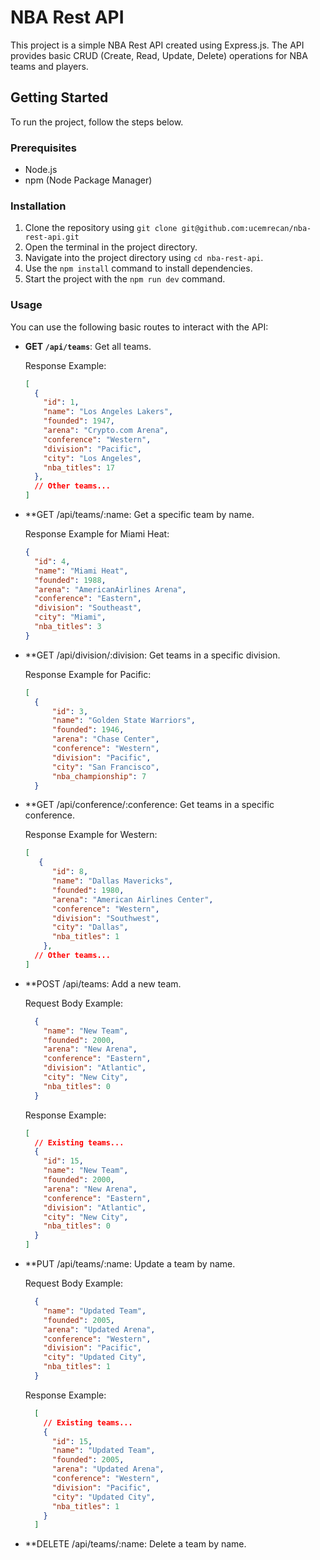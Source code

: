 # NBA Rest API

This project is a simple NBA Rest API created using Express.js. The API provides basic CRUD (Create, Read, Update, Delete) operations for NBA teams and players.

## Getting Started

To run the project, follow the steps below.

### Prerequisites

- Node.js
- npm (Node Package Manager)

### Installation

1. Clone the repository using `git clone git@github.com:ucemrecan/nba-rest-api.git`
2. Open the terminal in the project directory.
3. Navigate into the project directory using `cd nba-rest-api`.
4. Use the `npm install` command to install dependencies.
5. Start the project with the `npm run dev` command.

### Usage

You can use the following basic routes to interact with the API:

- **GET `/api/teams`**: Get all teams.

  Response Example:

  ```json
  [
    {
      "id": 1,
      "name": "Los Angeles Lakers",
      "founded": 1947,
      "arena": "Crypto.com Arena",
      "conference": "Western",
      "division": "Pacific",
      "city": "Los Angeles",
      "nba_titles": 17
    },
    // Other teams...
  ]

- **GET /api/teams/:name: Get a specific team by name.

  Response Example for Miami Heat:
  
    ```json
    {
      "id": 4,
      "name": "Miami Heat",
      "founded": 1988,
      "arena": "AmericanAirlines Arena",
      "conference": "Eastern",
      "division": "Southeast",
      "city": "Miami",
      "nba_titles": 3
    }

- **GET /api/division/:division: Get teams in a specific division.

  Response Example for Pacific:

  ```json
  [
    {
        "id": 3,
        "name": "Golden State Warriors",
        "founded": 1946,
        "arena": "Chase Center",
        "conference": "Western",
        "division": "Pacific",
        "city": "San Francisco",
        "nba_championship": 7
    }

- **GET /api/conference/:conference: Get teams in a specific conference.

  Response Example for Western:

  ```json
  [
     {
        "id": 8,
        "name": "Dallas Mavericks",
        "founded": 1980,
        "arena": "American Airlines Center",
        "conference": "Western",
        "division": "Southwest",
        "city": "Dallas",
        "nba_titles": 1
      },
    // Other teams...
  ]

- **POST /api/teams: Add a new team.

  Request Body Example:

  ```json
    {
      "name": "New Team",
      "founded": 2000,
      "arena": "New Arena",
      "conference": "Eastern",
      "division": "Atlantic",
      "city": "New City",
      "nba_titles": 0
    }
  ```
  Response Example:

  ```json
  [
    // Existing teams...
    {
      "id": 15,
      "name": "New Team",
      "founded": 2000,
      "arena": "New Arena",
      "conference": "Eastern",
      "division": "Atlantic",
      "city": "New City",
      "nba_titles": 0
    }
  ]

- **PUT /api/teams/:name: Update a team by name.

  Request Body Example:

  ```json
    {
      "name": "Updated Team",
      "founded": 2005,
      "arena": "Updated Arena",
      "conference": "Western",
      "division": "Pacific",
      "city": "Updated City",
      "nba_titles": 1
    }
  ```
  Response Example:
  ```json
    [
      // Existing teams...
      {
        "id": 15,
        "name": "Updated Team",
        "founded": 2005,
        "arena": "Updated Arena",
        "conference": "Western",
        "division": "Pacific",
        "city": "Updated City",
        "nba_titles": 1
      }
    ]

- **DELETE /api/teams/:name: Delete a team by name.
